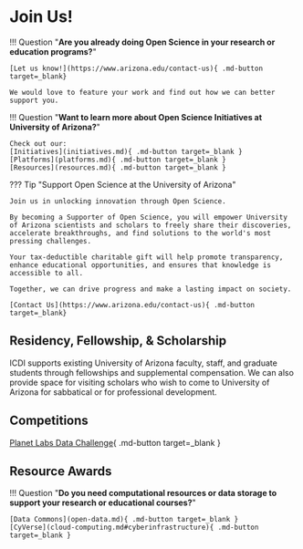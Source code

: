 # Join Us!

!!! Question "**Are you already doing Open Science in your research or education programs?**" 
    
    [Let us know!](https://www.arizona.edu/contact-us){ .md-button target=_blank}

    We would love to feature your work and find out how we can better support you.

!!! Question "**Want to learn more about Open Science Initiatives at University of Arizona?**"
    
    Check out our:
    [Initiatives](initiatives.md){ .md-button target=_blank }
    [Platforms](platforms.md){ .md-button target=_blank }
    [Resources](resources.md){ .md-button target=_blank }

??? Tip "Support Open Science at the University of Arizona"

    Join us in unlocking innovation through Open Science.
    
    By becoming a Supporter of Open Science, you will empower University of Arizona scientists and scholars to freely share their discoveries, accelerate breakthroughs, and find solutions to the world's most pressing challenges. 
    
    Your tax-deductible charitable gift will help promote transparency, enhance educational opportunities, and ensures that knowledge is accessible to all. 
    
    Together, we can drive progress and make a lasting impact on society.

    [Contact Us](https://www.arizona.edu/contact-us){ .md-button target=_blank}

## **Residency, Fellowship, & Scholarship**

ICDI supports existing University of Arizona faculty, staff, and graduate students through fellowships and supplemental compensation. We can also provide space for visiting scholars who wish to come to University of Arizona for sabbatical or for professional development.

## **Competitions**

[Planet Labs Data Challenge](open-data.md#open-data-licenses){ .md-button target=_blank }


## **Resource Awards**

!!! Question "**Do you need computational resources or data storage to support your research or educational courses?**"

    [Data Commons](open-data.md){ .md-button target=_blank }
    [CyVerse](cloud-computing.md#cyberinfrastructure){ .md-button target=_blank }


